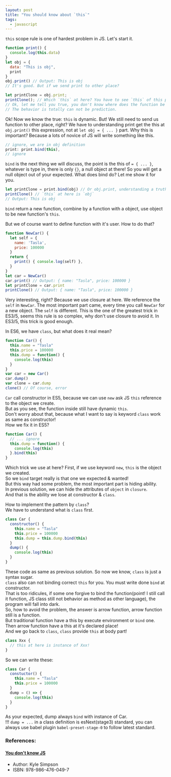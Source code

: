 ```yaml
---
layout: post
title: "You should know about `this`"
tags:
  - javascript
---
```


`this` scope rule is one of hardest problem in JS. Let's start it.

```js
function print() {
  console.log(this.data)
}
let obj = {
  data: "This is obj",
  print
}
obj.print() // Output: This is obj
// It's good. But if we send print to other place?

let printClone = obj.print;
printClone(); // Which `this` at here? You have to see `this` of this place then you will know
// Ok, let me tell you true, you don't know where does the function be send, so you also can't know which this at there.
// The behavior is totally can not be prediction.
```

Ok! Now we know the true: `this` is dynamic. But! We still need to send us function to other place, right? We have to understanding print get the this at `obj.print()` this expression, not at `let obj = { ... }` part. Why this is important? Because a lots of novice of JS will write something like this.

```js
// ignore, we are in obj definition
print: print.bind(this),
// ignore
```

`bind` is the next thing we will discuss, the point is the this of `= { ... }`, whatever is type in, there is only `{}`,
a null object at there! So you will get a null object out of your expected. What does bind do? Let me show it for you.

```js
let printClone = print.bind(obj) // Or obj.print, understanding a truth: function has no relation with any object before we bind(and some other operation) it.
printClone() // `this` at here is `obj`
// Output: This is obj
```

`bind` return a new function, combine by a function with a object, use object to be new function's `this`.

But we of course want to define function with it's user. How to do that?

```js
function NewCar() {
  let self = {
    name: 'Tasla',
    price: 100000
  }
  return {
    print() { console.log(self) },
  }
}
let car = NewCar()
car.print() // Output: { name: "Tasla", price: 100000 }
let printClone = car.print
printClone() // Output: { name: "Tasla", price: 100000 }
```

Very interesting, right? Because we use closure at here. We reference the `self` in `NewCar`.
The most important part came, every time you call `NewCar` for a new object. The `self` is different.
This is the one of the greatest trick in ES3/5, seems this rule is so complex, why don't use closure to avoid it.
In ES3/5, this trick is good enough.

In ES6, we have `class`, but what does it real mean?

```javascript
function Car() {
  this.name = "Tasla"
  this.price = 100000
  this.dump = function() {
    console.log(this)
  }
}
var car = new Car()
car.dump()
var clone = car.dump
clone() // Of course, error
```

`Car` call constructor in ES5, because we can use `new` ask JS `this` reference to the object we create.<br>
But as you see, the function inside still have dynamic `this`.<br>
Don't worry about that, because what I want to say is keyword `class` work as same as constructor!<br>
How we fix it in ES5?

```javascript
function Car() {
  // ... ignore
  this.dump = function() {
    console.log(this)
  }.bind(this)
}
```

Which trick we use at here? First, if we use keyword `new`, `this` is the object we created.<br>
So we `bind` target really is that one we expected & wanted!<br>
But this way had some problem, the most important part is hiding ability.<br>
In previous solution, we can hide the attributes of `object` in `closure`.<br>
And that is the ability we lose at constructor & `class`.<br>

How to implement the pattern by `class`?<br>
We have to understand what is `class` first.<br>

```javascript
class Car {
  constructor() {
    this.name = "Tasla"
    this.price = 100000
    this.dump = this.dump.bind(this)
  }
  dump() {
    console.log(this)
  }
}
```

These code as same as previous solution. So now we know, `class` is just a syntax sugar.<br>
`class` also can not binding correct `this` for you. You must write done `bind` at constructor.<br>
That is too ridicules, if some one forgive to bind the function(point! I still call it function,
JS class still not behavior as method as other language), the program will fall into dark.<br>
So, how to avoid the problem, the answer is arrow function, arrow function still is a function.<br>
But traditional function have a this by execute environment or `bind` one.<br>
Then arrow function have a this at it's declared place!<br>
And we go back to `class`, `class` provide `this` at body part!<br>

```javascript
class Xxx {
  // this at here is instance of Xxx!
}
```

So we can write these:

```javascript
class Car {
  constuctor() {
    this.name = "Tasla"
    this.price = 100000
  }
  dump = () => {
    console.log(this)
  }
}
```

As your expected, dump always `bind` with instance of Car.<br>
!!! `dump = ...` in a class definition is esNext(stage3) standard, you can always use babel plugin `babel-preset-stage-0` to follow latest standard.

### References:

#### [You don't know JS](https://github.com/getify/You-Dont-Know-JS)
- Author: Kyle Simpson
- ISBN: 978-986-476-049-7
